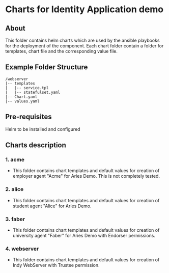 [//]: # (##############################################################################################)
[//]: # (Copyright Accenture. All Rights Reserved.)
[//]: # (SPDX-License-Identifier: Apache-2.0)
[//]: # (##############################################################################################)

# Charts for Identity Application demo

## About
This folder contains helm charts which are used by the ansible playbooks for the deployment of the component. Each chart folder contain a folder for templates, chart file and the corresponding value file.

## Example Folder Structure ###
```
/webserver
|-- templates
|   |-- service.tpl
|   |-- statefulset.yaml
|-- Chart.yaml
|-- values.yaml
```

## Pre-requisites

 Helm to be installed and configured 

## Charts description

### 1. acme
- This folder contains chart templates and default values for creation of employer agent "Acme" for Aries Demo. This is not completely tested.
### 2. alice
- This folder contains chart templates and default values for creation of student agent "Alice" for Aries Demo.
### 3. faber
- This folder contains chart templates and default values for creation of university agent "Faber" for Aries Demo with Endorser permissions.
### 4. webserver
- This folder contains chart templates and default values for creation of Indy WebServer with Trustee permission.

